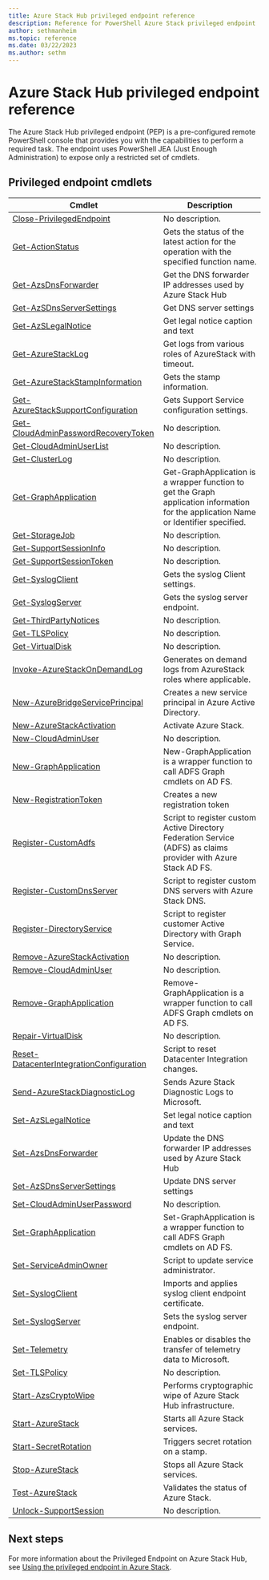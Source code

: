 ```yaml
---
title: Azure Stack Hub privileged endpoint reference
description: Reference for PowerShell Azure Stack privileged endpoint
author: sethmanheim
ms.topic: reference
ms.date: 03/22/2023
ms.author: sethm
---
```


# Azure Stack Hub privileged endpoint reference

The Azure Stack Hub privileged endpoint (PEP) is a pre-configured remote PowerShell console that provides you with the capabilities to perform a required task. The endpoint uses PowerShell JEA (Just Enough Administration) to expose only a restricted set of cmdlets.

## Privileged endpoint cmdlets

| Cmdlet | Description |
| --- | --- |
| [Close-PrivilegedEndpoint](close-privilegedendpoint.md) | No description. |
| [Get-ActionStatus](get-actionstatus.md) | Gets the status of the latest action for the operation with the specified function name. |
| [Get-AzsDnsForwarder](get-azsdnsforwarder) | Get the DNS forwarder IP addresses used by Azure Stack Hub |
| [Get-AzSDnsServerSettings](get-azsdnsserversettings.md) | Get DNS server settings |
| [Get-AzSLegalNotice](get-azslegalnotice.md) | Get legal notice caption and text |
| [Get-AzureStackLog](get-azurestacklog.md) | Get logs from various roles of AzureStack with timeout. |
| [Get-AzureStackStampInformation](get-azurestackstampinformation.md) | Gets the stamp information. |
| [Get-AzureStackSupportConfiguration](get-azurestacksupportconfiguration.md) | Gets Support Service configuration settings. |
| [Get-CloudAdminPasswordRecoveryToken](get-cloudadminpasswordrecoverytoken.md) | No description. |
| [Get-CloudAdminUserList](get-cloudadminuserlist.md) | No description. |
| [Get-ClusterLog](get-clusterlog.md) | No description. |
| [Get-GraphApplication](get-graphapplication.md) | Get-GraphApplication is a wrapper function to get the Graph application information for the application Name or Identifier specified. |
| [Get-StorageJob](get-storagejob.md) | No description. |
| [Get-SupportSessionInfo](get-supportsessioninfo.md) | No description. |
| [Get-SupportSessionToken](get-supportsessiontoken.md) | No description. |
| [Get-SyslogClient](get-syslogclient.md) | Gets the syslog Client settings. |
| [Get-SyslogServer](get-syslogserver.md) | Gets the syslog server endpoint. |
| [Get-ThirdPartyNotices](get-thirdpartynotices.md) | No description. |
| [Get-TLSPolicy](get-tlspolicy.md) | No description. |
| [Get-VirtualDisk](get-virtualdisk.md) | No description. |
| [Invoke-AzureStackOnDemandLog](invoke-azurestackondemandlog.md) | Generates on demand logs from AzureStack roles where applicable. |
| [New-AzureBridgeServicePrincipal](new-azurebridgeserviceprincipal.md) | Creates a new service principal in Azure Active Directory. |
| [New-AzureStackActivation](new-azurestackactivation.md) | Activate Azure Stack. |
| [New-CloudAdminUser](new-cloudadminuser.md) | No description. |
| [New-GraphApplication](new-graphapplication.md) | New-GraphApplication is a wrapper function to call ADFS Graph cmdlets on AD FS. |
| [New-RegistrationToken](new-registrationtoken.md) | Creates a new registration token |
| [Register-CustomAdfs](register-customadfs.md) | Script to register custom Active Directory Federation Service (ADFS) as claims provider with Azure Stack AD FS. |
| [Register-CustomDnsServer](register-customdnsserver.md) | Script to register custom DNS servers with Azure Stack DNS. |
| [Register-DirectoryService](register-directoryservice.md) | Script to register customer Active Directory with Graph Service. |
| [Remove-AzureStackActivation](remove-azurestackactivation.md) | No description. |
| [Remove-CloudAdminUser](remove-cloudadminuser.md) | No description. |
| [Remove-GraphApplication](remove-graphapplication.md) | Remove-GraphApplication is a wrapper function to call ADFS Graph cmdlets on AD FS. |
| [Repair-VirtualDisk](repair-virtualdisk.md) | No description. |
| [Reset-DatacenterIntegrationConfiguration](reset-datacenterintegrationconfiguration.md) | Script to reset Datacenter Integration changes. |
| [Send-AzureStackDiagnosticLog](send-azurestackdiagnosticlog.md) | Sends Azure Stack Diagnostic Logs to Microsoft. |
| [Set-AzSLegalNotice](set-azslegalnotice.md) | Set legal notice caption and text |
| [Set-AzsDnsForwarder](set-azsdnsforwarder) | Update the DNS forwarder IP addresses used by Azure Stack Hub |
| [Set-AzSDnsServerSettings](set-azsdnsserversettings.md) | Update DNS server settings |
| [Set-CloudAdminUserPassword](set-cloudadminuserpassword.md) | No description. |
| [Set-GraphApplication](set-graphapplication.md) | Set-GraphApplication is a wrapper function to call ADFS Graph cmdlets on AD FS. |
| [Set-ServiceAdminOwner](set-serviceadminowner.md) | Script to update service administrator. |
| [Set-SyslogClient](set-syslogclient.md) | Imports and applies syslog client endpoint certificate. |
| [Set-SyslogServer](set-syslogserver.md) | Sets the syslog server endpoint. |
| [Set-Telemetry](set-telemetry.md) | Enables or disables the transfer of telemetry data to Microsoft. |
| [Set-TLSPolicy](set-tlspolicy.md) | No description. |
| [Start-AzsCryptoWipe](start-azscryptowipe.md) | Performs cryptographic wipe of Azure Stack Hub infrastructure. |
| [Start-AzureStack](start-azurestack.md) | Starts all Azure Stack services. |
| [Start-SecretRotation](start-secretrotation.md) | Triggers secret rotation on a stamp. |
| [Stop-AzureStack](stop-azurestack.md) | Stops all Azure Stack services. |
| [Test-AzureStack](test-azurestack.md) | Validates the status of Azure Stack. |
| [Unlock-SupportSession](unlock-supportsession.md) | No description. |

## Next steps

For more information about the Privileged Endpoint on Azure Stack Hub, see [Using the privileged endpoint in Azure Stack](../../operator/azure-stack-privileged-endpoint.md).

